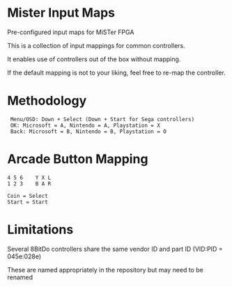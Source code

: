 # Mister Input Maps
 Pre-configured input maps for MiSTer FPGA

 This is a collection of input mappings for common controllers.

 It enables use of controllers out of the box without mapping.

 If the default mapping is not to your liking, feel free to re-map the controller.

# Methodology
```
 Menu/OSD: Down + Select (Down + Start for Sega controllers)
 OK: Microsoft = A, Nintendo = A, Playstation = X
 Back: Microsoft = B, Nintendo = B, Playstation = O
```
# Arcade Button Mapping
```
4 5 6    Y X L
1 2 3    B A R 

Coin = Select
Start = Start
```

# Limitations
 Several 8BitDo controllers share the same vendor ID and part ID (VID:PID = 045e:028e)

 These are named appropriately in the repository but may need to be renamed 